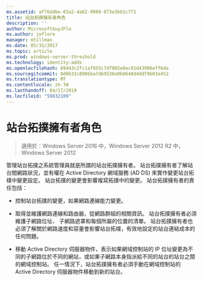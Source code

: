```yaml
---
ms.assetid: af76ddbe-83a2-4a62-9989-873e3bb1c772
title: 站台拓撲擁有者角色
description: ''
author: MicrosoftGuyJFlo
ms.author: joflore
manager: mtillman
ms.date: 05/31/2017
ms.topic: article
ms.prod: windows-server-threshold
ms.technology: identity-adds
ms.openlocfilehash: 69443c2fc1af855c7df002e0ac91d43986eff6da
ms.sourcegitcommit: 0d0b32c8986ba7db9536e0b8648d4ddf9b03e452
ms.translationtype: MT
ms.contentlocale: zh-TW
ms.lasthandoff: 04/17/2019
ms.locfileid: "59832109"
---
```

# <a name="site-topology-owner-role"></a>站台拓撲擁有者角色

>適用於：Windows Server 2016 中，Windows Server 2012 R2 中，Windows Server 2012

管理站台拓撲之系統管理員就是所謂的站台拓撲擁有者。 站台拓撲擁有者了解站台間網路狀況，並有權在 Active Directory 網域服務 (AD DS) 來實作變更站台拓樸中變更設定。 站台拓撲的變更會影響複寫拓撲中的變更。 站台拓撲擁有者的責任包括：  
  
-   控制站台拓撲的變更，如果網路連線能力變更。  
  
-   取得並維護網路連線和路由器，從網路群組的相關資訊。 站台拓撲擁有者必須維護子網路位址、 子網路遮罩和每個所屬的位置的清單。 站台拓撲擁有者也必須了解關於網路速度和容量會影響站台拓樸，有效地設定的站台連結成本的任何問題。  
  
-   移動 Active Directory 伺服器物件，表示如果網域控制站的 IP 位址變更為不同的子網路位於不同的網站，或如果子網路本身指派給不同的站台的站台之間的網域控制站。 任一情況下，站台拓撲擁有者必須手動在網域控制站的 Active Directory 伺服器物件移動到新的站台。  
  


